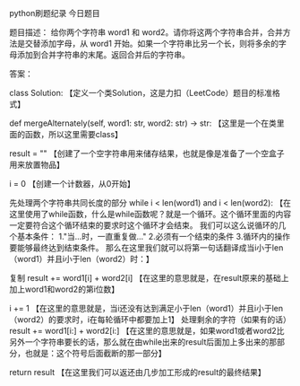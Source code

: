 python刷题纪录 今日题目

题目描述：
给你两个字符串 word1 和 word2。请你将这两个字符串合并，合并方法是交替添加字母，从 word1 开始。如果一个字符串比另一个长，则将多余的字母添加到合并字符串的末尾。返回合并后的字符串。

答案：

class Solution:
【定义一个类Solution，这是力扣（LeetCode）题目的标准格式】

def mergeAlternately(self, word1: str, word2: str) -> str:
【这里是一个在类里面的函数，所以这里需要class】

result = ""
【创建了一个空字符串用来储存结果，也就是像是准备了一个空盒子用来放置物品】

i = 0
【创建一个计数器，从0开始】

先处理两个字符串共同长度的部分
while i < len(word1) and i < len(word2):
【在这里使用了while函数，什么是while函数呢？就是一个循环。这个循环里面的内容一定要符合这个循环结束的要求时这个循环才会结束。
我们可以这么说循环的几个基本条件：
1."当...时，一直重复做..."
2.必须有一个结束的条件
3.循环内的操作要能够最终达到结束条件。
那么在这里我们就可以将第一句话翻译成当i小于len（word1）并且i小于len（word2）时：】


复制
result += word1[i] + word2[i]
【在这里的意思就是，在result原来的基础上加上word1和word2的第i位数】

i += 1
【在这里的意思就是，当i还没有达到满足小于len（word1）并且i小于len（word2）的要求时，i在每轮循环中都要加上1】
处理剩余的字符（如果有的话）
result += word1[i:] + word2[i:]
【在这里的意思就是，如果word1或者word2比另外一个字符串要长的话，那么就在由while出来的result后面加上多出来的那部分，也就是：这个符号后面截断的那一部分】

return result
【在这里我们可以返还由几步加工形成的result的最终结果】
